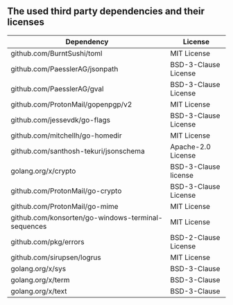 ## The used third party dependencies and their licenses

| Dependency                                         | License              |
| -------------------------------------------------- | -------------------- |
| github.com/BurntSushi/toml                         | MIT License          |
| github.com/PaesslerAG/jsonpath                     | BSD-3-Clause License |
| github.com/PaesslerAG/gval                         | BSD-3-Clause License |
| github.com/ProtonMail/gopenpgp/v2                  | MIT License          |
| github.com/jessevdk/go-flags                       | BSD-3-Clause License |
| github.com/mitchellh/go-homedir                    | MIT License          |
| github.com/santhosh-tekuri/jsonschema              | Apache-2.0 License   |
| golang.org/x/crypto                                | BSD-3-Clause license |
| github.com/ProtonMail/go-crypto                    | BSD-3-Clause License |
| github.com/ProtonMail/go-mime                      | MIT License          |
| github.com/konsorten/go-windows-terminal-sequences | MIT License          |
| github.com/pkg/errors                              | BSD-2-Clause License |
| github.com/sirupsen/logrus                         | MIT License          |
| golang.org/x/sys                                   | BSD-3-Clause         |
| golang.org/x/term                                  | BSD-3-Clause         |
| golang.org/x/text                                  | BSD-3-Clause         |
